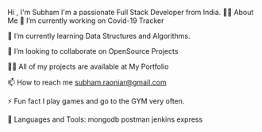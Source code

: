 
Hi , I'm Subham
I'm a passionate Full Stack Developer from India.
🙋‍♂️ About Me
🔭 I’m currently working on Covid-19 Tracker

🌱 I’m currently learning Data Structures and Algorithms.

👯 I’m looking to collaborate on OpenSource Projects

👨‍💻 All of my projects are available at My Portfolio

📫 How to reach me subham.raoniar@gmail.com

⚡ Fun fact I play games and go to the GYM very often.

🚀 Languages and Tools:
          mongodb  postman  jenkins  express
